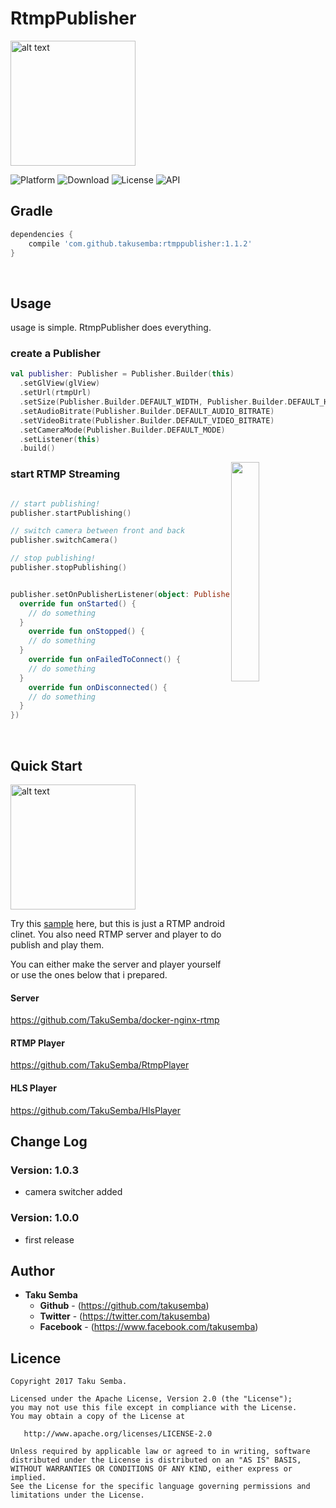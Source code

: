 # RtmpPublisher

<img src="https://github.com/TakuSemba/RtmpPublisher/blob/master/arts/logo.png" alt="alt text" style="width:200;height:200">

![Platform](http://img.shields.io/badge/platform-android-green.svg?style=flat)
![Download](https://api.bintray.com/packages/takusemba/maven/rtmppublisher/images/download.svg)
![License](https://img.shields.io/badge/License-Apache%202.0-blue.svg)
![API](https://img.shields.io/badge/API-18%2B-brightgreen.svg?style=flat)

## Gradle

```groovy
dependencies {
    compile 'com.github.takusemba:rtmppublisher:1.1.2'
}
```


<br/>

## Usage

usage is simple. RtmpPublisher does everything.

### create a Publisher
```kt
val publisher: Publisher = Publisher.Builder(this)
  .setGlView(glView)
  .setUrl(rtmpUrl)
  .setSize(Publisher.Builder.DEFAULT_WIDTH, Publisher.Builder.DEFAULT_HEIGHT)
  .setAudioBitrate(Publisher.Builder.DEFAULT_AUDIO_BITRATE)
  .setVideoBitrate(Publisher.Builder.DEFAULT_VIDEO_BITRATE)
  .setCameraMode(Publisher.Builder.DEFAULT_MODE)
  .setListener(this)
  .build()
```

<img src="https://github.com/TakuSemba/RtmpPublisher/blob/master/arts/sample.gif" align="right" width="30%">

### start RTMP Streaming

```kt

// start publishing!
publisher.startPublishing()

// switch camera between front and back
publisher.switchCamera()

// stop publishing!
publisher.stopPublishing()


publisher.setOnPublisherListener(object: PublisherListener {
  override fun onStarted() {
    // do something
  }
    override fun onStopped() {
    // do something
  }
    override fun onFailedToConnect() {
    // do something
  }
    override fun onDisconnected() {
    // do something
  }
})
```

<br/>

## Quick Start

<img src="https://github.com/TakuSemba/RtmpPublisher/blob/master/arts/architecture.png" alt="alt text" style="width:200;height:200">

Try this [sample](https://github.com/TakuSemba/RtmpPublisher/tree/master/app) here, but this is just a RTMP android clinet. You also need RTMP server and player to do publish and play them.

You can either make the server and player yourself or use the ones below that i prepared.

#### Server
https://github.com/TakuSemba/docker-nginx-rtmp

#### RTMP Player
https://github.com/TakuSemba/RtmpPlayer

#### HLS Player
https://github.com/TakuSemba/HlsPlayer


## Change Log

### Version: 1.0.3

  * camera switcher added


### Version: 1.0.0

  * first release


## Author

* **Taku Semba**
    * **Github** - (https://github.com/takusemba)
    * **Twitter** - (https://twitter.com/takusemba)
    * **Facebook** - (https://www.facebook.com/takusemba)

## Licence
```
Copyright 2017 Taku Semba.

Licensed under the Apache License, Version 2.0 (the "License");
you may not use this file except in compliance with the License.
You may obtain a copy of the License at

   http://www.apache.org/licenses/LICENSE-2.0

Unless required by applicable law or agreed to in writing, software
distributed under the License is distributed on an "AS IS" BASIS,
WITHOUT WARRANTIES OR CONDITIONS OF ANY KIND, either express or implied.
See the License for the specific language governing permissions and
limitations under the License.
```
